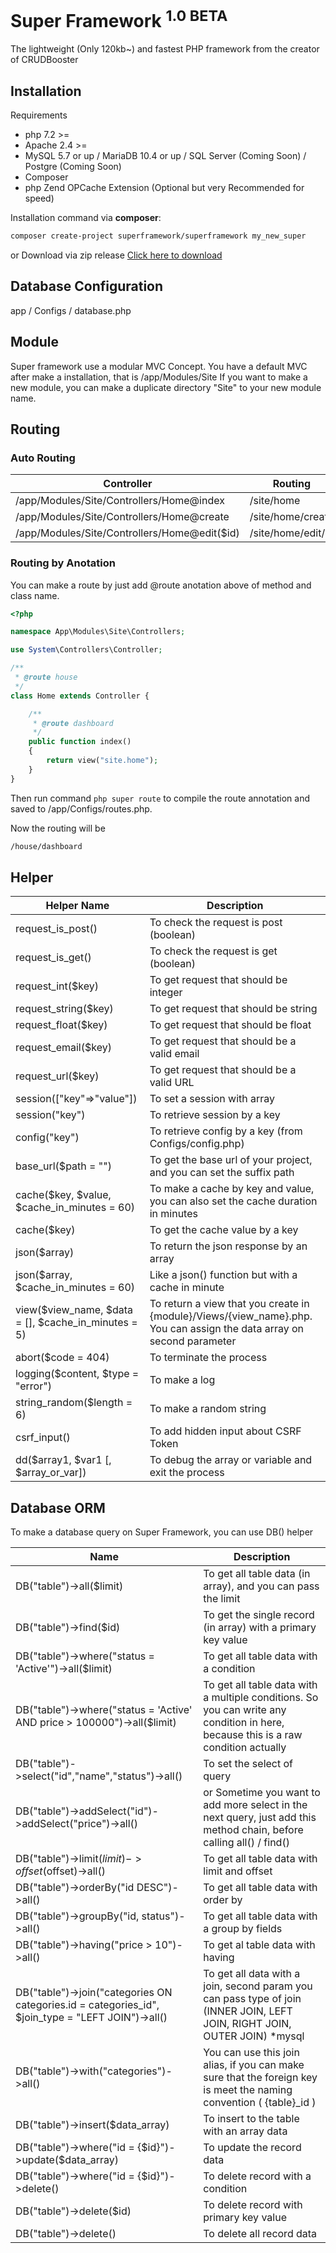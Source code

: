 # Super Framework <sup>1.0 BETA</sup>
The lightweight (Only 120kb~) and fastest PHP framework from the creator of CRUDBooster

## Installation

Requirements
- php 7.2 >= 
- Apache 2.4 >= 
- MySQL 5.7 or up / MariaDB 10.4 or up / SQL Server (Coming Soon) / Postgre (Coming Soon) 
- Composer
- php Zend OPCache Extension (Optional but very Recommended for speed)

Installation command via **composer**: 
```bash
composer create-project superframework/superframework my_new_super
```
or
Download via zip release [Click here to download](https://github.com/crudbooster/superframework/releases)

## Database Configuration
app / Configs / database.php

## Module
Super framework use a modular MVC Concept. You have a default MVC after make a installation, that is /app/Modules/Site
If you want to make a new module, you can make a duplicate directory "Site" to your new module name. 

## Routing
### Auto Routing
| Controller | Routing |
| --- | --- |
| /app/Modules/Site/Controllers/Home@index | /site/home |
| /app/Modules/Site/Controllers/Home@create | /site/home/create |
| /app/Modules/Site/Controllers/Home@edit($id) | /site/home/edit/1 |
### Routing by Anotation
You can make a route by just add @route anotation above of method and class name. 
```php
<?php 

namespace App\Modules\Site\Controllers;

use System\Controllers\Controller;

/**
 * @route house
 */
class Home extends Controller {

    /**
     * @route dashboard
     */
    public function index()
    {
        return view("site.home");
    }
}
```
Then run command `php super route` to compile the route annotation and saved to /app/Configs/routes.php. 

Now the routing will be 
```html
/house/dashboard
```

## Helper
| Helper Name | Description |
| ------------ | ----------- |
| request_is_post() | To check the request is post (boolean) |
| request_is_get() | To check the request is get (boolean) |
| request_int($key) | To get request that should be integer |
| request_string($key) | To get request that should be string | 
| request_float($key) | To get request that should be float |
| request_email($key) | To get request that should be a valid email |
| request_url($key) | To get request that should be a valid URL |
| session(["key"=>"value"]) | To set a session with array |
| session("key") | To retrieve session by a key |
| config("key") | To retrieve config by a key (from Configs/config.php)| 
| base_url($path = "") | To get the base url of your project, and you can set the suffix path |
| cache($key, $value, $cache_in_minutes = 60) | To make a cache by key and value, you can also set the cache duration in minutes | 
| cache($key) | To get the cache value by a key |
| json($array) | To return the json response by an array |
| json($array, $cache_in_minutes = 60) | Like a json() function but with a cache in minute |
| view($view_name, $data = [], $cache_in_minutes = 5) | To return a view that  you create in {module}/Views/{view_name}.php. You can assign the data array on second parameter |
| abort($code = 404) | To terminate the process |
| logging($content, $type = "error") | To make a log |
| string_random($length = 6) | To make a random string |
| csrf_input() | To add hidden input about CSRF Token |
| dd($array1, $var1 [, $array_or_var]) | To debug the array or variable and exit the process |

## Database ORM
To make a database query on Super Framework, you can use DB() helper
 
| Name | Description |
| ----- | ----- |
| DB("table")->all($limit) | To get all table data (in array), and you can pass the limit |
| DB("table")->find($id) | To get the single record (in array) with a primary key value |
| DB("table")->where("status = 'Active'")->all($limit) | To get all table data with a condition |
| DB("table")->where("status = 'Active' AND price > 100000")->all($limit) | To get all table data with a multiple conditions. So you can write any condition in here, because this is a raw condition actually |
| DB("table")->select("id","name","status")->all() | To set the select of query | 
| DB("table")->addSelect("id")->addSelect("price")->all() | or Sometime you want to add more select in the next query, just add this method chain, before calling all() / find() | 
| DB("table")->limit($limit)->offset($offset)->all() | To get all table data with limit and offset |
| DB("table")->orderBy("id DESC")->all() | To get all table data with order by |
| DB("table")->groupBy("id, status")->all() | To get all table data with a group by fields |
| DB("table")->having("price > 10")->all() | To get al table data with having |
| DB("table")->join("categories ON categories.id = categories_id", $join_type = "LEFT JOIN")->all() | To get all data with a join, second param you can pass type of join (INNER JOIN, LEFT JOIN, RIGHT JOIN, OUTER JOIN) *mysql |
| DB("table")->with("categories")->all() | You can use this join alias, if you can make sure that the foreign key is meet the naming convention ( {table}_id ) | 
| DB("table")->insert($data_array) | To insert to the table with an array data | 
| DB("table")->where("id = {$id}")->update($data_array) | To update the record data |
| DB("table")->where("id = {$id}")->delete() | To delete record with a condition | 
| DB("table")->delete($id) | To delete record with primary key value | 
| DB("table")->delete() | To delete all record data |
  
